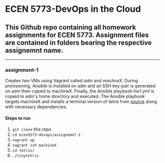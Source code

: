 # ECEN 5773-DevOps in the Cloud
## This Github repo containing all homework assignments for ECEN 5773. Assignment files are contained in folders bearing the respective assignemnt name.
  
---
### assignment-1
Creates two VMs using Vagrant called *adm* and *machneX*. During provisioning, Ansible is installed on adm and an SSH key-pair is generated on adm then copied to machineX. Finally, the Ansible playbook *hw1.yml* is copied to adm's home directory and executed. The Ansible playbook targets machineX and installs a terminal version of tetris from [source](https://github.com/taylorconor/tinytetris.git) along with necessary dependencies.

#### Steps to run
1. `git clone` this repo
2. `cd ecen5573-devops/assignemnt-1`
3. `vagrant up`
4. `vagrant ssh machineX`
5. `cd tetris/`
6. `./tinytetris`


